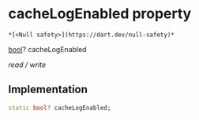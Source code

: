 


# cacheLogEnabled property




    *[<Null safety>](https://dart.dev/null-safety)*


[bool](https://api.flutter.dev/flutter/dart-core/bool-class.html)? cacheLogEnabled
  
_read / write_






## Implementation

```dart
static bool? cacheLogEnabled;


```







